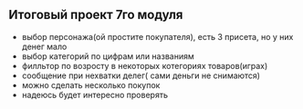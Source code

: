 ﻿## Итоговый проект 7го модуля
* выбор персонажа(ой простите покупателя), есть 3 присета, но у них денег мало
* выбор категорий по цифрам или названиям
* филльтор по возросту в некоторых котегориях товаров(играх)
* сообщение при нехватки делег( сами деньги не снимаются)
* можно сделать несколько покупок
* надеюсь будет интересно проверять